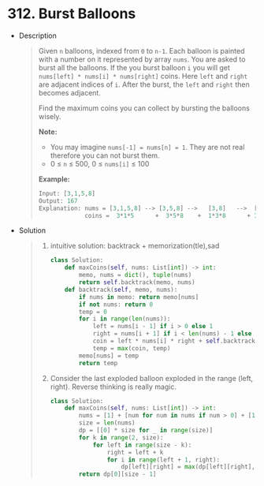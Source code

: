 # 312. Burst Balloons

- Description

  > Given `n` balloons, indexed from `0` to `n-1`. Each balloon is painted with a number on it represented by array `nums`. You are asked to burst all the balloons. If the you burst balloon `i` you will get `nums[left] * nums[i] * nums[right]` coins. Here `left` and `right` are adjacent indices of `i`. After the burst, the `left` and `right` then becomes adjacent.
  >
  > Find the maximum coins you can collect by bursting the balloons wisely.
  >
  > **Note:**
  >
  > - You may imagine `nums[-1] = nums[n] = 1`. They are not real therefore you can not burst them.
  > - 0 ≤ `n` ≤ 500, 0 ≤ `nums[i]` ≤ 100
  >
  > **Example:**
  >
  > ```python
  > Input: [3,1,5,8]
  > Output: 167 
  > Explanation: nums = [3,1,5,8] --> [3,5,8] -->   [3,8]   -->  [8]  --> []
  >              coins =  3*1*5      +  3*5*8    +  1*3*8      + 1*8*1   = 167
  > ```

- Solution

  > 1. intuitive solution: backtrack + memorization(tle),sad
  >
  >    ```python
  >    class Solution:
  >        def maxCoins(self, nums: List[int]) -> int:
  >            memo, nums = dict(), tuple(nums)
  >            return self.backtrack(memo, nums)
  >        def backtrack(self, memo, nums):
  >            if nums in memo: return memo[nums]
  >            if not nums: return 0
  >            temp = 0
  >            for i in range(len(nums)):
  >                left = nums[i - 1] if i > 0 else 1
  >                right = nums[i + 1] if i < len(nums) - 1 else 1
  >                coin = left * nums[i] * right + self.backtrack(memo, nums[:i] + nums[i + 1:])
  >                temp = max(coin, temp)
  >            memo[nums] = temp
  >            return temp
  >    ```
  >
  > 2. Consider the last exploded balloon exploded in the range (left, right). Reverse thinking is really magic.
  >
  >    ```python
  >    class Solution:
  >        def maxCoins(self, nums: List[int]) -> int:
  >            nums = [1] + [num for num in nums if num > 0] + [1]
  >            size = len(nums)
  >            dp = [[0] * size for _ in range(size)]
  >            for k in range(2, size):
  >                for left in range(size - k):
  >                    right = left + k
  >                    for i in range(left + 1, right):
  >                        dp[left][right] = max(dp[left][right], nums[left] * nums[right] * nums[i] + dp[left][i] + dp[i][right])
  >            return dp[0][size - 1]
  >    ```

  